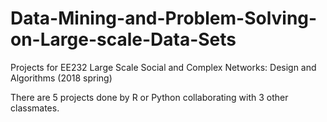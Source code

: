# Data-Mining-and-Problem-Solving-on-Large-scale-Data-Sets
Projects for EE232 Large Scale Social and Complex Networks: Design and Algorithms (2018 spring)

There are 5 projects done by R or Python collaborating with 3 other classmates.
